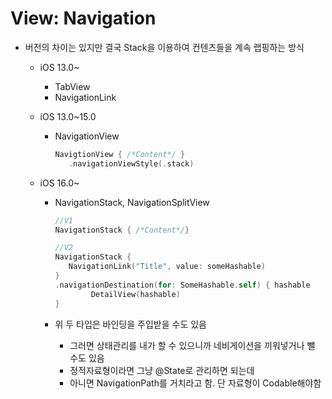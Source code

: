 # View: Navigation

- 버전의 차이는 있지만 결국 Stack을 이용하여 컨텐츠들을 계속 랩핑하는 방식
    - iOS 13.0~
        - TabView
        - NavigationLink
    - iOS 13.0~15.0
        - NavigationView
            
            ```swift
            NavigtionView { /*Content*/ }
               .navigationViewStyle(.stack)
            ```
            
    - iOS 16.0~
        - NavigationStack, NavigationSplitView
            
            ```swift
            //V1
            NavigationStack { /*Content*/}
            
            //V2
            NavigationStack {
               NavigationLink("Title", value: someHashable)
            }
            .navigationDestination(for: SomeHashable.self) { hashable
            		DetailView(hashable)
            } 
            ```
            
        - 위 두 타입은 바인딩을 주입받을 수도 있음
            - 그러면 상태관리를 내가 할 수 있으니까 네비게이션을 끼워넣거나 뺄 수도 있음
            - 정적자료형이라면 그냥 @State로 관리하면 되는데
            - 아니면 NavigationPath를 거치라고 함. 단 자료형이 Codable해야함